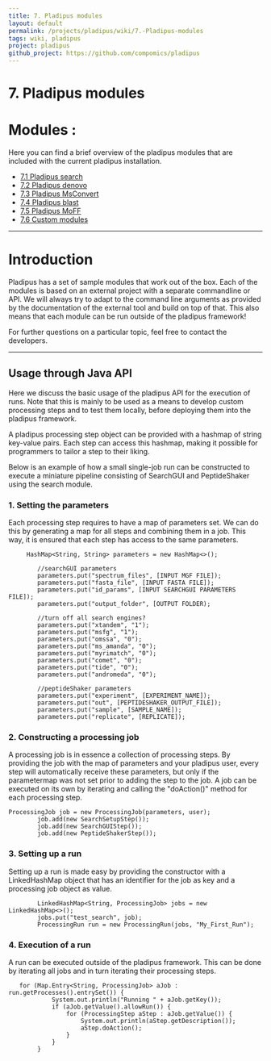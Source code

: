```yaml
---
title: 7. Pladipus modules
layout: default
permalink: /projects/pladipus/wiki/7.-Pladipus-modules
tags: wiki, pladipus
project: pladipus
github_project: https://github.com/compomics/pladipus
---
```


# 7. Pladipus modules
# Modules : 

Here you can find a brief overview of the pladipus modules that are included with the current pladipus installation.

* [7.1 Pladipus search](https://github.com/compomics/pladipus/wiki/7.1-Pladipus-search)
* [7.2 Pladipus denovo](https://github.com/compomics/pladipus/wiki/7.2-Pladipus-denovo)
* [7.3 Pladipus MsConvert](https://github.com/compomics/pladipus/wiki/7.3-Pladipus-MsConvert)
* [7.4 Pladipus blast](https://github.com/compomics/pladipus/wiki/7.4-Pladipus-blast)
* [7.5 Pladipus MoFF](https://github.com/compomics/pladipus/wiki/7.5-Pladipus-MoFF)
* [7.6 Custom modules](https://github.com/compomics/pladipus/wiki/7.6-Custom-modules)


----

# Introduction

Pladipus has a set of sample modules that work out of the box. Each of the modules is based on an external project with a separate commandline or API. We will always try to adapt to the command line arguments as provided by the documentation of the external tool and build on top of that. This also means that each module can be run outside of the pladipus framework!

For further questions on a particular topic, feel free to contact the developers.

----

## Usage through Java API

Here we discuss the basic usage of the pladipus API for the execution of runs. Note that this is mainly to be used as a means to develop custom processing steps and to test them locally, before deploying them into the pladipus framework.

A pladipus processing step object can be provided with a hashmap of string key-value pairs. Each step can access this hashmap, making it possible for programmers to tailor a step to their liking.

Below is an example of how a small single-job run can be constructed to execute a miniature pipeline consisting of SearchGUI and PeptideShaker using the search module.

### 1. Setting the parameters 

Each processing step requires to have a map of parameters set. We can do this by generating a map for all steps and combining them in a job. This way, it is ensured that each step has access to the same parameters.

```
     HashMap<String, String> parameters = new HashMap<>();

        //searchGUI parameters
        parameters.put("spectrum_files", [INPUT MGF FILE]);
        parameters.put("fasta_file", [INPUT FASTA FILE]);
        parameters.put("id_params", [INPUT SEARCHGUI PARAMETERS FILE]);
        parameters.put("output_folder", [OUTPUT FOLDER);

        //turn off all search engines?
        parameters.put("xtandem", "1");
        parameters.put("msfg", "1");
        parameters.put("omssa", "0");
        parameters.put("ms_amanda", "0");
        parameters.put("myrimatch", "0");
        parameters.put("comet", "0");
        parameters.put("tide", "0");
        parameters.put("andromeda", "0");

        //peptideShaker parameters
        parameters.put("experiment", [EXPERIMENT_NAME]);
        parameters.put("out", [PEPTIDESHAKER_OUTPUT_FILE]);
        parameters.put("sample", [SAMPLE_NAME]);
        parameters.put("replicate", [REPLICATE]);
```
   
### 2. Constructing a processing job

A processing job is in essence a collection of processing steps. By providing the job with the map of parameters and your pladipus user, every step will automatically receive these parameters, but only if the parametermap was not set prior to adding the step to the job. A job can be executed on its own by iterating and calling the "doAction()" method for each processing step.

```
ProcessingJob job = new ProcessingJob(parameters, user);
        job.add(new SearchSetupStep());
        job.add(new SearchGUIStep());
        job.add(new PeptideShakerStep());
```

### 3. Setting up a run

Setting up a run is made easy by providing the constructor with a LinkedHashMap object that has an identifier for the job as key and a processing job object as value.

```
        LinkedHashMap<String, ProcessingJob> jobs = new LinkedHashMap<>();
        jobs.put("test_search", job);
        ProcessingRun run = new ProcessingRun(jobs, "My_First_Run");
```

### 4. Execution of a run

A run can be executed outside of the pladipus framework. This can be done by iterating all jobs and in turn iterating their processing steps.

```
   for (Map.Entry<String, ProcessingJob> aJob : run.getProcesses().entrySet()) {
            System.out.println("Running " + aJob.getKey());
            if (aJob.getValue().allowRun()) {
                for (ProcessingStep aStep : aJob.getValue()) {
                    System.out.println(aStep.getDescription());
                    aStep.doAction();
                }
            }
        }
```
